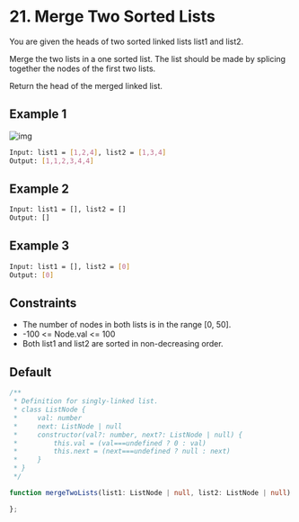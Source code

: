 # 21. Merge Two Sorted Lists

You are given the heads of two sorted linked lists list1 and list2.

Merge the two lists in a one sorted list. The list should be made by splicing together the nodes of the first two lists.

Return the head of the merged linked list.

## Example 1

![img](https://assets.leetcode.com/uploads/2020/10/03/merge_ex1.jpg)

```bash
Input: list1 = [1,2,4], list2 = [1,3,4]
Output: [1,1,2,3,4,4]
```

## Example 2

```bash
Input: list1 = [], list2 = []
Output: []
```

## Example 3

```bash
Input: list1 = [], list2 = [0]
Output: [0]
```

## Constraints

* The number of nodes in both lists is in the range [0, 50].
* -100 <= Node.val <= 100
* Both list1 and list2 are sorted in non-decreasing order.

## Default

```TypeScript
/**
 * Definition for singly-linked list.
 * class ListNode {
 *     val: number
 *     next: ListNode | null
 *     constructor(val?: number, next?: ListNode | null) {
 *         this.val = (val===undefined ? 0 : val)
 *         this.next = (next===undefined ? null : next)
 *     }
 * }
 */

function mergeTwoLists(list1: ListNode | null, list2: ListNode | null): ListNode | null {

};
```
